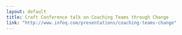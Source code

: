```yaml
---
layout: default
title: Craft Conference talk on Coaching Teams through Change
link: "http://www.infoq.com/presentations/coaching-teams-change"
---
```

